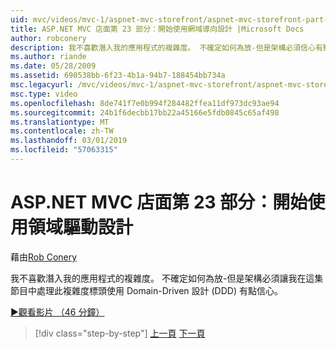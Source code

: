 ```yaml
---
uid: mvc/videos/mvc-1/aspnet-mvc-storefront/aspnet-mvc-storefront-part-23-getting-started-with-domain-driven-design
title: ASP.NET MVC 店面第 23 部分：開始使用網域導向設計 |Microsoft Docs
author: robconery
description: 我不喜歡潛入我的應用程式的複雜度。 不確定如何為放-但是架構必須信心有點因此在這一集...
ms.author: riande
ms.date: 05/28/2009
ms.assetid: 690538bb-6f23-4b1a-94b7-188454bb734a
msc.legacyurl: /mvc/videos/mvc-1/aspnet-mvc-storefront/aspnet-mvc-storefront-part-23-getting-started-with-domain-driven-design
msc.type: video
ms.openlocfilehash: 8de741f7e0b994f284482ffea11df973dc93ae94
ms.sourcegitcommit: 24b1f6decbb17bb22a45166e5fdb0845c65af498
ms.translationtype: MT
ms.contentlocale: zh-TW
ms.lasthandoff: 03/01/2019
ms.locfileid: "57063315"
---
```

<a name="aspnet-mvc-storefront-part-23-getting-started-with-domain-driven-design"></a>ASP.NET MVC 店面第 23 部分：開始使用領域驅動設計
====================
藉由[Rob Conery](https://github.com/robconery)

我不喜歡潛入我的應用程式的複雜度。 不確定如何為放-但是架構必須讓我在這集節目中處理此複雜度標頭使用 Domain-Driven 設計 (DDD) 有點信心。

[&#9654;觀看影片 （46 分鐘）](https://channel9.msdn.com/Blogs/ASP-NET-Site-Videos/aspnet-mvc-storefront-part-23-getting-started-with-domain-driven-design)

> [!div class="step-by-step"]
> [上一頁](aspnet-mvc-storefront-part-22-restructuring-rerouting-and-paypal.md)
> [下一頁](aspnet-mvc-storefront-part-24-finis.md)
